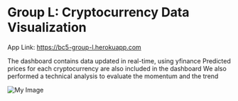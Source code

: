 # Group L: Cryptocurrency Data Visualization

App Link: https://bc5-group-l.herokuapp.com

The dashboard contains data updated in real-time, using yfinance
Predicted prices for each cryptocurrency are also included in the dashboard
We also performed a technical analysis to evaluate the momentum and the trend

![My Image](Imagem2.png)

